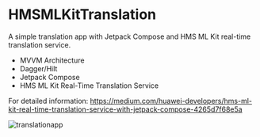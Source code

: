 # HMSMLKitTranslation

A simple translation app with Jetpack Compose and HMS ML Kit real-time translation service.

* MVVM Architecture
* Dagger/Hilt
* Jetpack Compose
* HMS ML Kit Real-Time Translation Service

For detailed information: https://medium.com/huawei-developers/hms-ml-kit-real-time-translation-service-with-jetpack-compose-4265d7f68e5a

![translationapp](https://user-images.githubusercontent.com/34041050/175136415-add8f2cb-b387-4186-b794-e87f0c18cb77.gif)
